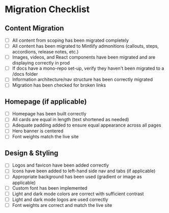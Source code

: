 # Migration Checklist

## Content Migration
- [ ] All content from scoping has been migrated completely
- [ ] All content has been migrated to Mintlify admonitions (callouts, steps, accordions, release notes, etc.)
- [ ] Images, videos, and React components have been migrated and are displaying correctly in prod
- [ ] If docs have a mono-repo set-up, verify they haven't been migrated to a /docs folder
- [ ] Information architecture/nav structure has been correctly migrated
- [ ] Migration has been checked for broken links

## Homepage (if applicable)
- [ ] Homepage has been built correctly
- [ ] All cards are equal in length (text shortened as needed)
- [ ] Adequate padding added to ensure equal appearance across all pages
- [ ] Hero banner is centered
- [ ] Font weights match the live site

## Design & Styling
- [ ] Logos and favicon have been added correctly
- [ ] Icons have been added to left-hand side nav and tabs (if applicable)
- [ ] Appropriate background has been used (gradient or image as applicable)
- [ ] Custom font has been implemented
- [ ] Light and dark mode colors are correct with sufficient contrast
- [ ] Light and dark mode logos are used correctly
- [ ] Font weights are correct and match the live site
